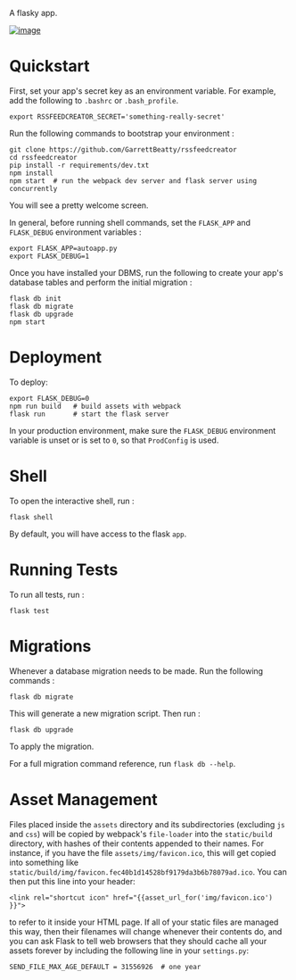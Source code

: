 A flasky app.

[![image](https://travis-ci.org/GarrettBeatty/RSS-Feed-Creator.svg?branch=master)](https://travis-ci.org/GarrettBeatty/RSS-Feed-Creator)

Quickstart
==========

First, set your app's secret key as an environment variable. For
example, add the following to `.bashrc` or `.bash_profile`.

``` {.sourceCode .bash}
export RSSFEEDCREATOR_SECRET='something-really-secret'
```

Run the following commands to bootstrap your environment :

    git clone https://github.com/GarrettBeatty/rssfeedcreator
    cd rssfeedcreator
    pip install -r requirements/dev.txt
    npm install
    npm start  # run the webpack dev server and flask server using concurrently

You will see a pretty welcome screen.

In general, before running shell commands, set the `FLASK_APP` and
`FLASK_DEBUG` environment variables :

    export FLASK_APP=autoapp.py
    export FLASK_DEBUG=1

Once you have installed your DBMS, run the following to create your
app's database tables and perform the initial migration :

    flask db init
    flask db migrate
    flask db upgrade
    npm start

Deployment
==========

To deploy:

    export FLASK_DEBUG=0
    npm run build   # build assets with webpack
    flask run       # start the flask server

In your production environment, make sure the `FLASK_DEBUG` environment
variable is unset or is set to `0`, so that `ProdConfig` is used.

Shell
=====

To open the interactive shell, run :

    flask shell

By default, you will have access to the flask `app`.

Running Tests
=============

To run all tests, run :

    flask test

Migrations
==========

Whenever a database migration needs to be made. Run the following
commands :

    flask db migrate

This will generate a new migration script. Then run :

    flask db upgrade

To apply the migration.

For a full migration command reference, run `flask db --help`.

Asset Management
================

Files placed inside the `assets` directory and its subdirectories
(excluding `js` and `css`) will be copied by webpack's `file-loader`
into the `static/build` directory, with hashes of their contents
appended to their names. For instance, if you have the file
`assets/img/favicon.ico`, this will get copied into something like
`static/build/img/favicon.fec40b1d14528bf9179da3b6b78079ad.ico`. You can
then put this line into your header:

    <link rel="shortcut icon" href="{{asset_url_for('img/favicon.ico') }}">

to refer to it inside your HTML page. If all of your static files are
managed this way, then their filenames will change whenever their
contents do, and you can ask Flask to tell web browsers that they should
cache all your assets forever by including the following line in your
`settings.py`:

    SEND_FILE_MAX_AGE_DEFAULT = 31556926  # one year
